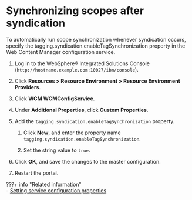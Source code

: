 # Synchronizing scopes after syndication

To automatically run scope synchronization whenever syndication occurs, specify the tagging.syndication.enableTagSynchronization property in the Web Content Manager configuration service.

1.  Log in to the WebSphere® Integrated Solutions Console (`http://hostname.example.com:10027/ibm/console`).

2.  Click **Resources > Resource Environment > Resource Environment Providers**.

3.  Click **WCM WCMConfigService**.

4.  Under **Additional Properties**, click **Custom Properties**.

5.  Add the `tagging.syndication.enableTagSynchronization` property.

    1.  Click **New**, and enter the property name `tagging.syndication.enableTagSynchronization`.

    2.  Set the string value to `true`.

6.  Click **OK**, and save the changes to the master configuration.

7.  Restart the portal.


???+ info "Related information"  
    -   [Setting service configuration properties](../../../../../deployment/manage/config_portal_behavior/service_config_properties/index.md)

